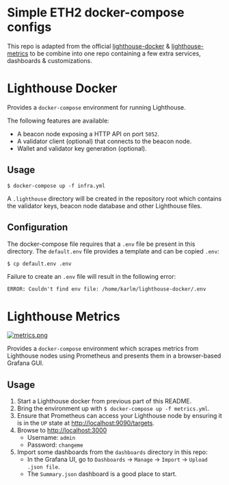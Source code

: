 # Simple ETH2 docker-compose configs

This repo is adapted from the official [lighthouse-docker](https://github.com/sigp/lighthouse-docker) & [lighthouse-metrics](https://github.com/sigp/lighthouse-metrics) to be combine into one repo containing a few extra services, dashboards & customizations.

# Lighthouse Docker

Provides a `docker-compose` environment for running Lighthouse.

The following features are available:

- A beacon node exposing a HTTP API on port `5052`.
- A validator client (optional) that connects to the beacon node.
- Wallet and validator key generation (optional).

## Usage

`$ docker-compose up -f infra.yml`

A `.lighthouse` directory will be created in the repository root which contains
the validator keys, beacon node database and other Lighthouse files.

## Configuration

The docker-compose file requires that a `.env` file be present in this
directory. The `default.env` file provides a template and can be copied `.env`:

```bash
$ cp default.env .env
```

Failure to create an `.env` file will result in the following error:

```
ERROR: Couldn't find env file: /home/karlm/lighthouse-docker/.env
```
# Lighthouse Metrics

[![metrics.png](https://i.postimg.cc/Jh7rxtgp/metrics.png)](https://postimg.cc/4YMRN4Xc)

Provides a `docker-compose` environment which scrapes metrics from Lighthouse
nodes using Prometheus and presents them in a browser-based Grafana GUI.


## Usage

1. Start a Lighthouse docker from previous part of this README.
2. Bring the environment up with `$ docker-compose up -f metrics.yml`.
3. Ensure that Prometheus can access your Lighthouse node by ensuring it is in
   the `UP` state at [http://localhost:9090/targets](http://localhost:9090/targets).
4. Browse to [http://localhost:3000](http://localhost:3000)
    - Username: `admin`
    - Password: `changeme`
5. Import some dashboards from the `dashboards` directory in this repo:
    - In the Grafana UI, go to `Dashboards` -> `Manage` -> `Import` -> `Upload .json file`.
    - The `Summary.json` dashboard is a good place to start.
